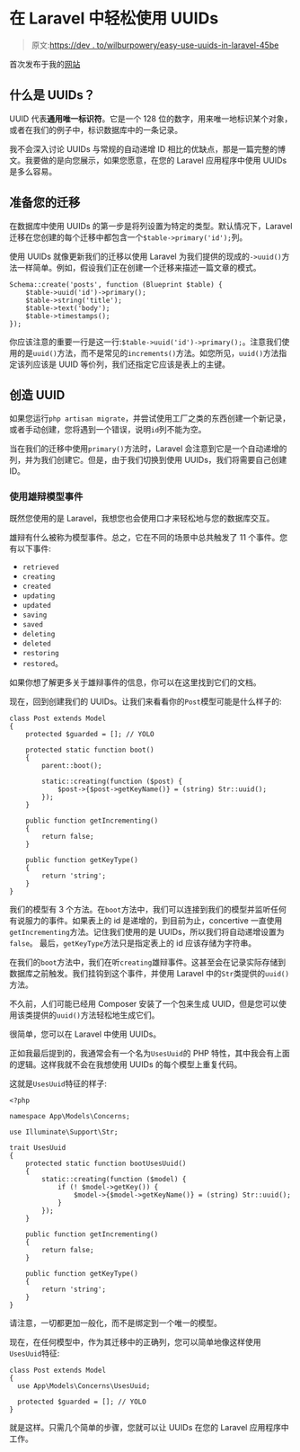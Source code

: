 # 在 Laravel 中轻松使用 UUIDs

> 原文:[https://dev . to/wilburpowery/easy-use-uuids-in-laravel-45be](https://dev.to/wilburpowery/easily-use-uuids-in-laravel-45be)

首次发布于我的[网站](https://wilburpowery.co/posts/easy-uuids-in-laravel/)

## [](#what-are-uuids)什么是 UUIDs？

UUID 代表**通用唯一标识符**。它是一个 128 位的数字，用来唯一地标识某个对象，或者在我们的例子中，标识数据库中的一条记录。

我不会深入讨论 UUIDs 与常规的自动递增 ID 相比的优缺点，那是一篇完整的博文。我要做的是向您展示，如果您愿意，在您的 Laravel 应用程序中使用 UUIDs 是多么容易。

## [](#prepare-your-migration)准备您的迁移

在数据库中使用 UUIDs 的第一步是将列设置为特定的类型。默认情况下，Laravel 迁移在您创建的每个迁移中都包含一个`$table->primary('id');`列。

使用 UUIDs 就像更新我们的迁移以使用 Laravel 为我们提供的现成的`->uuid()`方法一样简单。例如，假设我们正在创建一个迁移来描述一篇文章的模式。

```
Schema::create('posts', function (Blueprint $table) {
    $table->uuid('id')->primary();
    $table->string('title');
    $table->text('body');
    $table->timestamps();
}); 
```

你应该注意的重要一行是这一行:`$table->uuid('id')->primary();`。注意我们使用的是`uuid()`方法，而不是常见的`increments()`方法。如您所见，`uuid()`方法指定该列应该是 UUID 等价列，我们还指定它应该是表上的主键。

## [](#creating-the-uuid)创造 UUID

如果您运行`php artisan migrate`，并尝试使用工厂之类的东西创建一个新记录，或者手动创建，您将遇到一个错误，说明`id`列不能为空。

当在我们的迁移中使用`primary()`方法时，Laravel 会注意到它是一个自动递增的列，并为我们创建它。但是，由于我们切换到使用 UUIDs，我们将需要自己创建 ID。

### [](#use-eloquent-model-events)使用雄辩模型事件

既然您使用的是 Laravel，我想您也会使用口才来轻松地与您的数据库交互。

雄辩有什么被称为模型事件。总之，它在不同的场景中总共触发了 11 个事件。您有以下事件:

*   `retrieved`
*   `creating`
*   `created`
*   `updating`
*   `updated`
*   `saving`
*   `saved`
*   `deleting`
*   `deleted`
*   `restoring`
*   `restored`。

如果你想了解更多关于雄辩事件的信息，你可以在这里找到它们的文档。

现在，回到创建我们的 UUIDs。让我们来看看你的`Post`模型可能是什么样子的:

```
class Post extends Model
{
    protected $guarded = []; // YOLO

    protected static function boot()
    {
        parent::boot();

        static::creating(function ($post) {
            $post->{$post->getKeyName()} = (string) Str::uuid();
        });
    }

    public function getIncrementing()
    {
        return false;
    }

    public function getKeyType()
    {
        return 'string';
    }
} 
```

我们的模型有 3 个方法。在`boot`方法中，我们可以连接到我们的模型并监听任何有说服力的事件。如果表上的 id 是递增的，到目前为止，concertive 一直使用`getIncrementing`方法。记住我们使用的是 UUIDs，所以我们将自动递增设置为`false`。
最后，`getKeyType`方法只是指定表上的 id 应该存储为字符串。

在我们的`boot`方法中，我们在听`creating`雄辩事件。这甚至会在记录实际存储到数据库之前触发。我们挂钩到这个事件，并使用 Laravel 中的`Str`类提供的`uuid()`方法。

不久前，人们可能已经用 Composer 安装了一个包来生成 UUID，但是您可以使用该类提供的`uuid()`方法轻松地生成它们。

很简单，您可以在 Laravel 中使用 UUIDs。

正如我最后提到的，我通常会有一个名为`UsesUuid`的 PHP 特性，其中我会有上面的逻辑。这样我就不会在我想使用 UUIDs 的每个模型上重复代码。

这就是`UsesUuid`特征的样子:

```
<?php

namespace App\Models\Concerns;

use Illuminate\Support\Str;

trait UsesUuid
{
    protected static function bootUsesUuid()
    {
        static::creating(function ($model) {
            if (! $model->getKey()) {
                $model->{$model->getKeyName()} = (string) Str::uuid();
            }
        });
    }

    public function getIncrementing()
    {
        return false;
    }

    public function getKeyType()
    {
        return 'string';
    }
} 
```

请注意，一切都更加一般化，而不是绑定到一个唯一的模型。

现在，在任何模型中，作为其迁移中的正确列，您可以简单地像这样使用`UsesUuid`特征:

```
class Post extends Model
{
  use App\Models\Concerns\UsesUuid;

  protected $guarded = []; // YOLO
} 
```

就是这样。只需几个简单的步骤，您就可以让 UUIDs 在您的 Laravel 应用程序中工作。